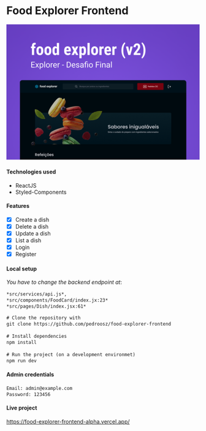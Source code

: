 # Food Explorer Frontend

![Capa](./Capa.png)

#### Technologies used
- ReactJS
- Styled-Components

#### Features
- [x] Create a dish
- [x] Delete a dish
- [x] Update a dish
- [x] List a dish
- [x] Login
- [x] Register

#### Local setup
*You have to change the backend endpoint at*:
```
*src/services/api.js*,
*src/components/FoodCard/index.jx:23*
*src/pages/Dish/index.jsx:61*
```

```
# Clone the repository with
git clone https://github.com/pedroosz/food-explorer-frontend

# Install dependencies
npm install

# Run the project (on a development environmet)
npm run dev
```

#### Admin credentials
```
Email: admin@example.com
Password: 123456
```

#### Live project
https://food-explorer-frontend-alpha.vercel.app/
